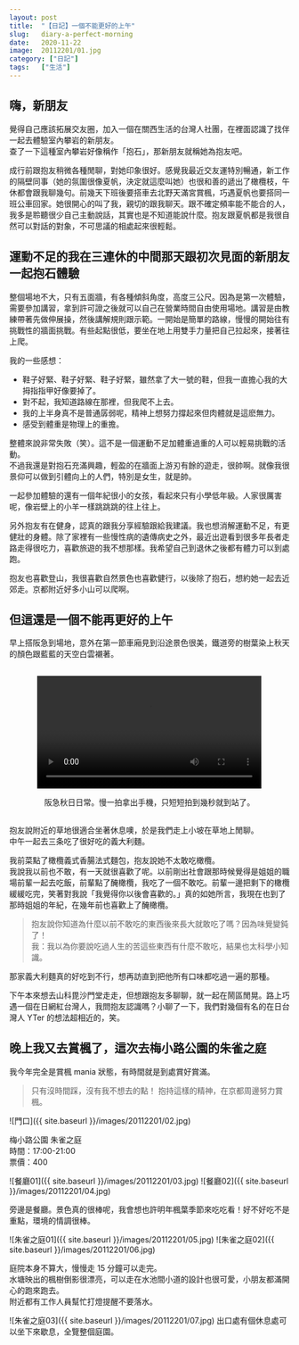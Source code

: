```yaml
---
layout: post
title:  "【日記】一個不能更好的上午"
slug:   diary-a-perfect-morning
date:   2020-11-22
image:  20112201/01.jpg
category: ["日記"]
tags:   ["生活"]
---
```


## 嗨，新朋友
覺得自己應該拓展交友圈，加入一個在關西生活的台灣人社團，在裡面認識了找伴一起去體驗室內攀岩的新朋友。<br>
查了一下這種室內攀岩好像稱作「抱石」，那新朋友就稱她為抱友吧。<br>

成行前跟抱友稍微各種閒聊，對她印象很好。感覺我最近交友運特別暢通，新工作的隔壁同事（她的氛圍很像夏帆，決定就這麼叫她）也很和善的遞出了橄欖枝，午休都會跟我聊幾句。前幾天下班後要搭車去北野天滿宮賞楓，巧遇夏帆也要搭同一班公車回家。她很開心的叫了我，親切的跟我聊天。跟不確定頻率能不能合的人，我多是聆聽很少自己主動說話，其實也是不知道能說什麼。抱友跟夏帆都是我很自然可以對話的對象，不可思議的相處起來很輕鬆。<br>

## 運動不足的我在三連休的中間那天跟初次見面的新朋友一起抱石體驗

整個場地不大，只有五面牆，有各種傾斜角度，高度三公尺。因為是第一次體驗，需要參加講習，拿到許可證之後就可以自己在營業時間自由使用場地。講習是由教練帶著先做伸展操，然後講解規則跟示範。一開始是簡單的路線，慢慢的開始往有挑戰性的牆面挑戰。有些起點很低，要坐在地上用雙手力量把自己拉起來，接著往上爬。<br>

我的一些感想：
* 鞋子好緊、鞋子好緊、鞋子好緊，雖然拿了大一號的鞋，但我一直擔心我的大拇指指甲好像要掉了。
* 對不起，我知道路線在那裡，但我爬不上去。
* 我的上半身真不是普通孱弱呢，精神上想努力撐起來但肉體就是這麽無力。
* 感受到體重是物理上的重擔。

整體來說非常失敗（笑）。這不是一個運動不足加體重過重的人可以輕易挑戰的活動。<br>
不過我還是對抱石充滿興趣，輕盈的在牆面上游刃有餘的遊走，很帥啊。就像我很景仰可以做到引體向上的人們，特別是女生，就是帥。<br>

一起參加體驗的還有一個年紀很小的女孩，看起來只有小學低年級。人家很厲害呢，像岩壁上的小羊一樣跳跳跳的往上往上。<br>

另外抱友有在健身，認真的跟我分享經驗跟給我建議。我也想消解運動不足，有更健壯的身體。除了家裡有一些慢性病的遺傳病史之外，最近出遊看到很多年長者走路走得很吃力，喜歡旅遊的我不想那樣。我希望自己到退休之後都有體力可以到處跑。<br>

抱友也喜歡登山，我很喜歡自然景色也喜歡健行，以後除了抱石，想約她一起去近郊走。京都附近好多小山可以爬啊。<br>

## 但這還是一個不能再更好的上午
早上搭阪急到場地，意外在第一節車廂見到沿途景色很美，鐵道旁的樹葉染上秋天的顏色跟藍藍的天空白雲襯著。<br>

<div style="width: 80%; margin: 30px auto;">
    <video width="100%" controls>
      <source src="{{ site.baseurl }}/images/20112201/01.MP4" type="video/mp4">
    Your browser does not support the video tag.
    </video>
    <p style="text-align: center;">阪急秋日日常。慢一拍拿出手機，只短短拍到幾秒就到站了。</p>
</div>

抱友說附近的草地很適合坐著休息噢，於是我們走上小坡在草地上閒聊。<br>
中午一起去三条吃了很好吃的義大利麵。<br>

我前菜點了橄欖義式香腸法式麵包，抱友說她不太敢吃橄欖。<br>
我說我以前也不敢，有一天就很喜歡了呢。以前剛出社會跟那時候覺得是姐姐的職場前輩一起去吃飯，前輩點了醃橄欖，我吃了一個不敢吃。前輩一邊把剩下的橄欖緩緩吃完，笑著對我說「我覺得你以後會喜歡的。」真的如她所言，我現在也到了那時姐姐的年紀，在幾年前也喜歡上了醃橄欖。<br>

> 抱友說你知道為什麼以前不敢吃的東西後來長大就敢吃了嗎？因為味覺變鈍了！<br>
> 我：我以為你要說吃過人生的苦這些東西有什麼不敢吃，結果也太科學小知識。

那家義大利麵真的好吃到不行，想再訪直到把他所有口味都吃過一遍的那種。<br>

下午本來想去山科毘沙門堂走走，但想跟抱友多聊聊，就一起在鬧區閒晃。路上巧遇一個在日網紅台灣人，我問抱友認識嗎？小聊了一下，我們對幾個有名的在日台灣人 YTer 的想法超相近的，笑。<br>

## 晚上我又去賞楓了，這次去梅小路公園的朱雀之庭
我今年完全是賞楓 mania 狀態，有時間就是到處賞好賞滿。<br>

> 只有沒時間踩，沒有我不想去的點！
抱持這樣的精神，在京都周邊努力賞楓。<br>

![門口]({{ site.baseurl }}/images/20112201/02.jpg)

梅小路公園 朱雀之庭<br>
時間：17:00-21:00<br>
票價：400<br>

![餐廳01]({{ site.baseurl }}/images/20112201/03.jpg)
![餐廳02]({{ site.baseurl }}/images/20112201/04.jpg)

旁邊是餐廳。景色真的很棒呢，我會想也許明年楓葉季節來吃吃看！好不好吃不是重點，環境的情調很棒。

![朱雀之庭01]({{ site.baseurl }}/images/20112201/05.jpg)
![朱雀之庭02]({{ site.baseurl }}/images/20112201/06.jpg)

庭院本身不算大，慢慢走 15 分鐘可以走完。<br>
水塘映出的楓樹倒影很漂亮，可以走在水池間小道的設計也很可愛，小朋友都滿開心的跑來跑去。<br>
附近都有工作人員幫忙打燈提醒不要落水。

![朱雀之庭03]({{ site.baseurl }}/images/20112201/07.jpg)
出口處有個休息處可以坐下來歇息，全覽整個庭園。

